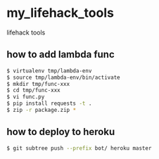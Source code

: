 # my\_lifehack\_tools
lifehack tools

## how to add lambda func

```bash
$ virtualenv tmp/lambda-env
$ source tmp/lambda-env/bin/activate
$ mkdir tmp/func-xxx
$ cd tmp/func-xxx
$ vi func.py
$ pip install requests -t .
$ zip -r package.zip *
```

## how to deploy to heroku

```bash
$ git subtree push --prefix bot/ heroku master
```
